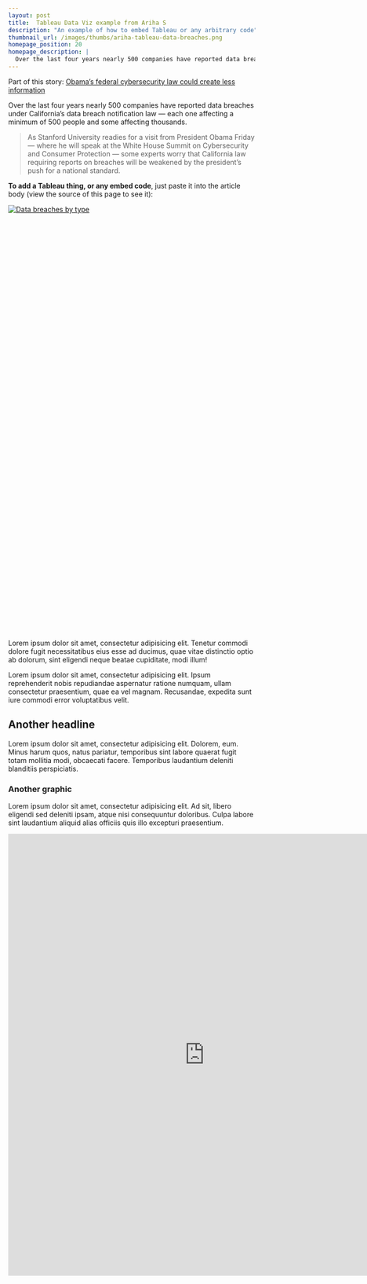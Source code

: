 ```yaml
---
layout: post
title:  Tableau Data Viz example from Ariha S
description: "An example of how to embed Tableau or any arbitrary code"
thumbnail_url: /images/thumbs/ariha-tableau-data-breaches.png
homepage_position: 20
homepage_description: |
  Over the last four years nearly 500 companies have reported data breaches under California’s data breach notification law — each one affecting a minimum of 500 people and some affecting thousands.
---
```


Part of this story: [Obama’s federal cybersecurity law could create less information](http://peninsulapress.com/2015/02/12/obama-federal-cybersecurity-law/)

Over the last four years nearly 500 companies have reported data breaches under California’s data breach notification law — each one affecting a minimum of 500 people and some affecting thousands.

> As Stanford University readies for a visit from President Obama Friday — where he will speak at the White House Summit on Cybersecurity and Consumer Protection — some experts worry that California law requiring reports on breaches will be weakened by the president’s push for a national standard.

__To add a Tableau thing, or any embed code__, just paste it into the article body (view the source of this page to see it):

<script type='text/javascript' src='https://public.tableausoftware.com/javascripts/api/viz_v1.js'></script><div class='tableauPlaceholder' style='width: 1004px; height: 869px;'><noscript><a href='http:&#47;&#47;peninsulapress.com&#47;data-viz-data-breaches-by-type-and-over-time&#47;'><img alt='Data breaches by type ' src='https:&#47;&#47;public.tableau.com&#47;static&#47;images&#47;Da&#47;DataHubProject1-California&#47;Databreachesbytype&#47;1_rss.png' style='border: none' /></a></noscript><object class='tableauViz' width='1004' height='869' style='display:none;'><param name='host_url' value='https%3A%2F%2Fpublic.tableausoftware.com%2F' /> <param name='site_root' value='' /><param name='name' value='DataHubProject1-California&#47;Databreachesbytype' /><param name='tabs' value='no' /><param name='toolbar' value='yes' /><param name='static_image' value='https:&#47;&#47;public.tableau.com&#47;static&#47;images&#47;Da&#47;DataHubProject1-California&#47;Databreachesbytype&#47;1.png' /> <param name='animate_transition' value='yes' /><param name='display_static_image' value='yes' /><param name='display_spinner' value='yes' /><param name='display_overlay' value='yes' /><param name='display_count' value='yes' /><param name='showTabs' value='y' /><param name='showVizHome' value='no' /></object></div>


Lorem ipsum dolor sit amet, consectetur adipisicing elit. Tenetur commodi dolore fugit necessitatibus eius esse ad ducimus, quae vitae distinctio optio ab dolorum, sint eligendi neque beatae cupiditate, modi illum!

Lorem ipsum dolor sit amet, consectetur adipisicing elit. Ipsum reprehenderit nobis repudiandae aspernatur ratione numquam, ullam consectetur praesentium, quae ea vel magnam. Recusandae, expedita sunt iure commodi error voluptatibus velit.

## Another headline

Lorem ipsum dolor sit amet, consectetur adipisicing elit. Dolorem, eum. Minus harum quos, natus pariatur, temporibus sint labore quaerat fugit totam mollitia modi, obcaecati facere. Temporibus laudantium deleniti blanditiis perspiciatis.

### Another graphic

Lorem ipsum dolor sit amet, consectetur adipisicing elit. Ad sit, libero eligendi sed deleniti ipsam, atque nisi consequuntur doloribus. Culpa labore sint laudantium aliquid alias officiis quis illo excepturi praesentium.



<div style="text-align: center;">
<iframe src="https://public.tableausoftware.com/views/DataHubProject1-California/Databreachesbyindustry?:embed=y&:showTabs=y&:display_count=no?:embed=y&:display_count=no&:showVizHome=no" width="800" height="900" frameborder="0" scrolling="no"></iframe>
</div>
